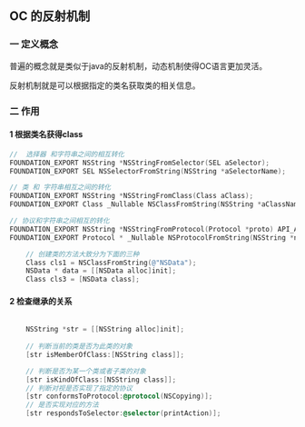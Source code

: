 ## OC 的反射机制

### 一 定义概念

普遍的概念就是类似于java的反射机制，动态机制使得OC语言更加灵活。

反射机制就是可以根据指定的类名获取类的相关信息。



### 二 作用

#### 1 根据类名获得class



```objective-c
//  选择器 和字符串之间的相互转化
FOUNDATION_EXPORT NSString *NSStringFromSelector(SEL aSelector);
FOUNDATION_EXPORT SEL NSSelectorFromString(NSString *aSelectorName);

// 类 和 字符串相互之间的转化
FOUNDATION_EXPORT NSString *NSStringFromClass(Class aClass);
FOUNDATION_EXPORT Class _Nullable NSClassFromString(NSString *aClassName);

// 协议和字符串之间相互的转化
FOUNDATION_EXPORT NSString *NSStringFromProtocol(Protocol *proto) API_AVAILABLE(macos(10.5), ios(2.0), watchos(2.0), tvos(9.0));
FOUNDATION_EXPORT Protocol * _Nullable NSProtocolFromString(NSString *namestr) API_AVAILABLE(macos(10.5), ios(2.0), watchos(2.0), tvos(9.0));

```





```objective-c
    // 创建类的方法大致分为下面的三种
    Class cls1 = NSClassFromString(@"NSData");
    NSData * data = [[NSData alloc]init];
    Class cls3 = [NSData class];
```

#### 2 检查继承的关系

```objective-c
 
    NSString *str = [[NSString alloc]init];
    
    // 判断当前的类是否为此类的对象
    [str isMemberOfClass:[NSString class]];

    // 判断是否为某一个类或者子类的对象
    [str isKindOfClass:[NSString class]];
    // 判断对视是否实现了指定的协议
    [str conformsToProtocol:@protocol(NSCopying)];
    // 是否实现对应的方法
    [str respondsToSelector:@selector(printAction)];
```

